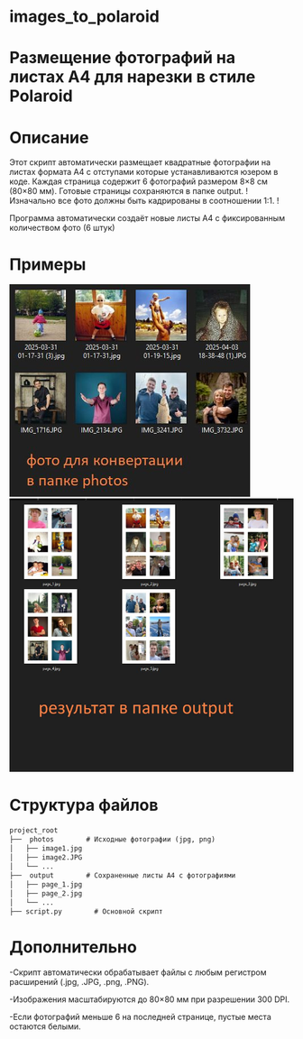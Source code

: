 # images_to_polaroid
# Размещение фотографий на листах A4 для нарезки в стиле Polaroid
# Описание

Этот скрипт автоматически размещает квадратные фотографии на листах формата A4 с отступами которые устанавливаются юзером в коде. Каждая страница содержит 6 фотографий размером 8×8 см (80×80 мм). Готовые страницы сохраняются в папке output.
! Изначально все фото должны быть кадрированы в соотношении 1:1. !


Программа автоматически создаёт новые листы А4 с фиксированным количеством фото (6 штук)
# Примеры
![Пример изображения](examp.jpg)
![Result](before.jpg)

# Структура файлов
```
project_root
├──  photos        # Исходные фотографии (jpg, png)
│   ├── image1.jpg  
│   ├── image2.JPG  
│   └── ...
├──  output        # Сохраненные листы A4 с фотографиями
│   ├── page_1.jpg  
│   ├── page_2.jpg  
│   └── ...
├── script.py        # Основной скрипт
```

# Дополнительно
-Скрипт автоматически обрабатывает файлы с любым регистром расширений (.jpg, .JPG, .png, .PNG).

-Изображения масштабируются до 80×80 мм при разрешении 300 DPI.

-Если фотографий меньше 6 на последней странице, пустые места остаются белыми.


